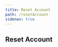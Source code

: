 ```yaml
---
title: Reset Account
path: /resetAccount
sidenav: true
---
```


## Reset Account
<ResetAccount></ResetAccount>
